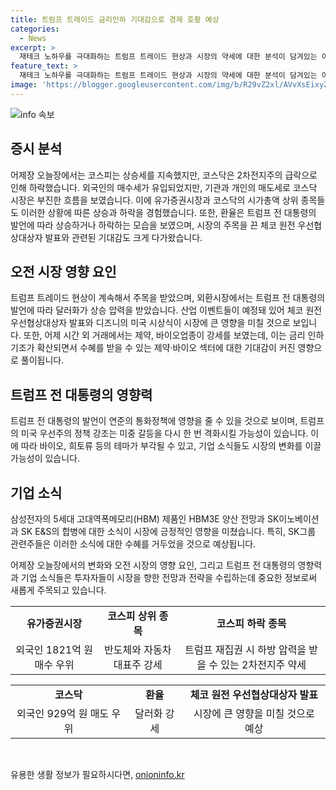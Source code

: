 ```yaml
---
title: 트럼프 트레이드 금리인하 기대감으로 경제 호황 예상
categories:
  - News
excerpt: >
  재테크 노하우를 극대화하는 트럼프 트레이드 현상과 시장의 약세에 대한 분석이 담겨있는 어제장 오늘장의 장연재 언론입니다. 양 시장의 엇갈린 움직임과 유가증권시장에서의 외국인 자금 유입, 코스닥 시장의 약세 등을 다루고 있습니다. 트럼프의 발언이 주식 시장에 끼칠 영향도 강조하며, 오늘의 시장에 영향을 줄 이슈 및 기대되는 산업 이벤트들에 대한 전망도 제시하였습니다. 또한, 오늘 아침에 발표된 뉴스와 기업 소식에 대한 내용도 다루고 있습니다. SBS Biz는 당신의 제보를 기다리고 있습니다.
feature_text: >
  재테크 노하우를 극대화하는 트럼프 트레이드 현상과 시장의 약세에 대한 분석이 담겨있는 어제장 오늘장의 장연재 언론입니다. 양 시장의 엇갈린 움직임과 유가증권시장에서의 외국인 자금 유입, 코스닥 시장의 약세 등을 다루고 있습니다. 트럼프의 발언이 주식 시장에 끼칠 영향도 강조하며, 오늘의 시장에 영향을 줄 이슈 및 기대되는 산업 이벤트들에 대한 전망도 제시하였습니다. 또한, 오늘 아침에 발표된 뉴스와 기업 소식에 대한 내용도 다루고 있습니다. SBS Biz는 당신의 제보를 기다리고 있습니다.
image: 'https://blogger.googleusercontent.com/img/b/R29vZ2xl/AVvXsEixyZcFfHzMRdzZMjFBmAUKJYCLCGyLL1o632UiGVXcaFdKo_bkvkuCioo0uUKlGfBVcT3P84aROyZIXSBEx3Aw5nCQ3pTgDom1WDC4m8eifvWiAmWEEVb4x6G_l8C0QH225ldMjyaFvpxGEBGNO37VmDTDMHGhJPq73UglMfDca1-0aw/s1600/blogspot.png'
---
```


<p><img src="https://blogger.googleusercontent.com/img/b/R29vZ2xl/AVvXsEixyZcFfHzMRdzZMjFBmAUKJYCLCGyLL1o632UiGVXcaFdKo_bkvkuCioo0uUKlGfBVcT3P84aROyZIXSBEx3Aw5nCQ3pTgDom1WDC4m8eifvWiAmWEEVb4x6G_l8C0QH225ldMjyaFvpxGEBGNO37VmDTDMHGhJPq73UglMfDca1-0aw/s1600/blogspot.png" alt="info 속보" /></p>

<h2 data-ke-size="size26">증시 분석</h2>

<p data-ke-size="size16">어제장 오늘장에서는 코스피는 상승세를 지속했지만, 코스닥은 2차전지주의 급락으로 인해 하락했습니다. 외국인의 매수세가 유입되었지만, 기관과 개인의 매도세로 코스닥 시장은 부진한 흐름을 보였습니다. 이에 유가증권시장과 코스닥의 시가총액 상위 종목들도 이러한 상황에 따른 상승과 하락을 경험했습니다. 또한, 환율은 트럼프 전 대통령의 발언에 따라 상승하거나 하락하는 모습을 보였으며, 시장의 주목을 끈 체코 원전 우선협상대상자 발표와 관련된 기대감도 크게 다가왔습니다.</p>

<h2 data-ke-size="size26">오전 시장 영향 요인</h2>

<p data-ke-size="size16">트럼프 트레이드 현상이 계속해서 주목을 받았으며, 외환시장에서는 트럼프 전 대통령의 발언에 따라 달러화가 상승 압력을 받았습니다. 산업 이벤트들이 예정돼 있어 체코 원전 우선협상대상자 발표와 디즈니의 미국 시상식이 시장에 큰 영향을 미칠 것으로 보입니다. 또한, 어제 시간 외 거래에서는 제약, 바이오업종이 강세를 보였는데, 이는 금리 인하 기조가 확산되면서 수혜를 받을 수 있는 제약·바이오 섹터에 대한 기대감이 커진 영향으로 풀이됩니다.</p>

<h2 data-ke-size="size26">트럼프 전 대통령의 영향력</h2>

<p data-ke-size="size16">트럼프 전 대통령의 발언이 연준의 통화정책에 영향을 줄 수 있을 것으로 보이며, 트럼프의 미국 우선주의 정책 강조는 미중 갈등을 다시 한 번 격화시킬 가능성이 있습니다. 이에 따라 바이오, 희토류 등의 테마가 부각될 수 있고, 기업 소식들도 시장의 변화를 이끌 가능성이 있습니다.</p>

<h2 data-ke-size="size26">기업 소식</h2>

<p data-ke-size="size16">삼성전자의 5세대 고대역폭메모리(HBM) 제품인 HBM3E 양산 전망과 SK이노베이션과 SK E&S의 합병에 대한 소식이 시장에 긍정적인 영향을 미쳤습니다. 특히, SK그룹 관련주들은 이러한 소식에 대한 수혜를 거두었을 것으로 예상됩니다.</p>

<p data-ke-size="size16">어제장 오늘장에서의 변화와 오전 시장의 영향 요인, 그리고 트럼프 전 대통령의 영향력과 기업 소식들은 투자자들이 시장을 향한 전망과 전략을 수립하는데 중요한 정보로써 새롭게 주목되고 있습니다.</p>

<table>
<tbody>
<tr>
<td style="text-align: center; height: 17px;"><b>유가증권시장</b></td>
<td style="text-align: center; height: 17px;"><b>코스피 상위 종목</b></td>
<td style="text-align: center; height: 17px;"><b>코스피 하락 종목</b></td>
</tr>
<tr>
<td style="text-align: center; height: 17px;">외국인 1821억 원 매수 우위</td>
<td style="text-align: center; height: 17px;">반도체와 자동차 대표주 강세</td>
<td style="text-align: center; height: 17px;">트럼프 재집권 시 하방 압력을 받을 수 있는 2차전지주 약세</td>
</tr>
</tbody>
</table>

<table>
<tbody>
<tr>
<td style="text-align: center; height: 17px;"><b>코스닥</b></td>
<td style="text-align: center; height: 17px;"><b>환율</b></td>
<td style="text-align: center; height: 17px;"><b>체코 원전 우선협상대상자 발표</b></td>
</tr>
<tr>
<td style="text-align: center; height: 17px;">외국인 929억 원 매도 우위</td>
<td style="text-align: center; height: 17px;">달러화 강세</td>
<td style="text-align: center; height: 17px;">시장에 큰 영향을 미칠 것으로 예상</td>
</tr>
</tbody>
</table>

<p data-ke-size="size16">&nbsp;</p>
유용한 생활 정보가 필요하시다면, <a href="https://onioninfo.kr" rel="dofollow">onioninfo.kr</a>



